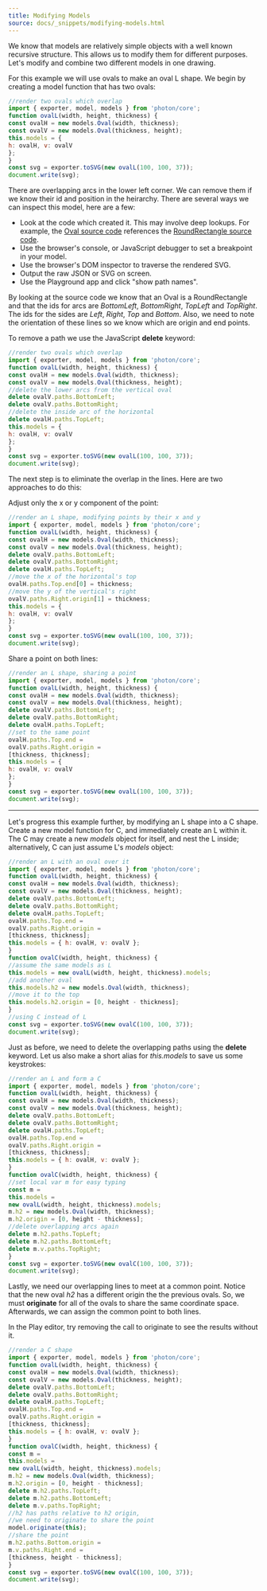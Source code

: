 ```yaml
---
title: Modifying Models
source: docs/_snippets/modifying-models.html
---
```


We know that models are relatively simple objects with a well known recursive structure.
This allows us to modify them for different purposes. Let's modify and combine two different models
in one drawing.

For this example we will use ovals to make an oval L shape. We begin by creating a model function that has two ovals:

```javascript
//render two ovals which overlap
import { exporter, model, models } from 'photon/core';
function ovalL(width, height, thickness) {
const ovalH = new models.Oval(width, thickness);
const ovalV = new models.Oval(thickness, height);
this.models = {
h: ovalH, v: ovalV
};
}
const svg = exporter.toSVG(new ovalL(100, 100, 37));
document.write(svg);
```

There are overlapping arcs in the lower left corner. We can remove them if we know their id and position in the
heirarchy. There are several ways we can inspect this model, here are a few:

* Look at the code which created it. This may involve deep lookups. For example, the [Oval source code](https://github.com/Microsoft/maker.js/blob/master/src/models/Oval.ts)
  references the [RoundRectangle source code](https://github.com/Microsoft/maker.js/blob/master/src/models/RoundRectangle.ts).
* Use the browser's console, or JavaScript debugger to set a breakpoint in your model.
* Use the browser's DOM inspector to traverse the rendered SVG.
* Output the raw JSON or SVG on screen.
* Use the Playground app and click "show path names".

By looking at the source code we know that an Oval is a RoundRectangle and that the ids for arcs are *BottomLeft*, *BottomRight*, *TopLeft* and *TopRight*.
The ids for the sides are *Left*, *Right*, *Top* and *Bottom*. Also, we need to note the orientation of these lines so we know which are origin and end points.

To remove a path we use the JavaScript **delete** keyword:

```javascript
//render two ovals which overlap
import { exporter, model, models } from 'photon/core';
function ovalL(width, height, thickness) {
const ovalH = new models.Oval(width, thickness);
const ovalV = new models.Oval(thickness, height);
//delete the lower arcs from the vertical oval
delete ovalV.paths.BottomLeft;
delete ovalV.paths.BottomRight;
//delete the inside arc of the horizontal
delete ovalH.paths.TopLeft;
this.models = {
h: ovalH, v: ovalV
};
}
const svg = exporter.toSVG(new ovalL(100, 100, 37));
document.write(svg);
```

The next step is to eliminate the overlap in the lines. Here are two approaches to do this:

Adjust only the x or y component of the point:

```javascript
//render an L shape, modifying points by their x and y
import { exporter, model, models } from 'photon/core';
function ovalL(width, height, thickness) {
const ovalH = new models.Oval(width, thickness);
const ovalV = new models.Oval(thickness, height);
delete ovalV.paths.BottomLeft;
delete ovalV.paths.BottomRight;
delete ovalH.paths.TopLeft;
//move the x of the horizontal's top
ovalH.paths.Top.end[0] = thickness;
//move the y of the vertical's right
ovalV.paths.Right.origin[1] = thickness;
this.models = {
h: ovalH, v: ovalV
};
}
const svg = exporter.toSVG(new ovalL(100, 100, 37));
document.write(svg);
```

Share a point on both lines:

```javascript
//render an L shape, sharing a point
import { exporter, model, models } from 'photon/core';
function ovalL(width, height, thickness) {
const ovalH = new models.Oval(width, thickness);
const ovalV = new models.Oval(thickness, height);
delete ovalV.paths.BottomLeft;
delete ovalV.paths.BottomRight;
delete ovalH.paths.TopLeft;
//set to the same point
ovalH.paths.Top.end =
ovalV.paths.Right.origin =
[thickness, thickness];
this.models = {
h: ovalH, v: ovalV
};
}
const svg = exporter.toSVG(new ovalL(100, 100, 37));
document.write(svg);
```


---

Let's progress this example further, by modifying an L shape into a C shape. Create a new model function for C, and immediately create an L within it.
The C may create a new *models* object for itself, and nest the L inside; alternatively, C can just assume L's *models* object:

```javascript
//render an L with an oval over it
import { exporter, model, models } from 'photon/core';
function ovalL(width, height, thickness) {
const ovalH = new models.Oval(width, thickness);
const ovalV = new models.Oval(thickness, height);
delete ovalV.paths.BottomLeft;
delete ovalV.paths.BottomRight;
delete ovalH.paths.TopLeft;
ovalH.paths.Top.end =
ovalV.paths.Right.origin =
[thickness, thickness];
this.models = { h: ovalH, v: ovalV };
}
function ovalC(width, height, thickness) {
//assume the same models as L
this.models = new ovalL(width, height, thickness).models;
//add another oval
this.models.h2 = new models.Oval(width, thickness);
//move it to the top
this.models.h2.origin = [0, height - thickness];
}
//using C instead of L
const svg = exporter.toSVG(new ovalC(100, 100, 37));
document.write(svg);
```

Just as before, we need to delete the overlapping paths using the **delete** keyword. Let us also make a short alias for *this.models* to save us some keystrokes:

```javascript
//render an L and form a C
import { exporter, model, models } from 'photon/core';
function ovalL(width, height, thickness) {
const ovalH = new models.Oval(width, thickness);
const ovalV = new models.Oval(thickness, height);
delete ovalV.paths.BottomLeft;
delete ovalV.paths.BottomRight;
delete ovalH.paths.TopLeft;
ovalH.paths.Top.end =
ovalV.paths.Right.origin =
[thickness, thickness];
this.models = { h: ovalH, v: ovalV };
}
function ovalC(width, height, thickness) {
//set local var m for easy typing
const m =
this.models =
new ovalL(width, height, thickness).models;
m.h2 = new models.Oval(width, thickness);
m.h2.origin = [0, height - thickness];
//delete overlapping arcs again
delete m.h2.paths.TopLeft;
delete m.h2.paths.BottomLeft;
delete m.v.paths.TopRight;
}
const svg = exporter.toSVG(new ovalC(100, 100, 37));
document.write(svg);
```

Lastly, we need our overlapping lines to meet at a common point. Notice that the new oval *h2* has a different origin the the previous ovals.
So, we must **originate** for all of the ovals to share the same coordinate space. Afterwards, we can assign the common point to both lines.

In the Play editor, try removing the call to originate to see the results without it.

```javascript
//render a C shape
import { exporter, model, models } from 'photon/core';
function ovalL(width, height, thickness) {
const ovalH = new models.Oval(width, thickness);
const ovalV = new models.Oval(thickness, height);
delete ovalV.paths.BottomLeft;
delete ovalV.paths.BottomRight;
delete ovalH.paths.TopLeft;
ovalH.paths.Top.end =
ovalV.paths.Right.origin =
[thickness, thickness];
this.models = { h: ovalH, v: ovalV };
}
function ovalC(width, height, thickness) {
const m =
this.models =
new ovalL(width, height, thickness).models;
m.h2 = new models.Oval(width, thickness);
m.h2.origin = [0, height - thickness];
delete m.h2.paths.TopLeft;
delete m.h2.paths.BottomLeft;
delete m.v.paths.TopRight;
//h2 has paths relative to h2 origin,
//we need to originate to share the point
model.originate(this);
//share the point
m.h2.paths.Bottom.origin =
m.v.paths.Right.end =
[thickness, height - thickness];
}
const svg = exporter.toSVG(new ovalC(100, 100, 37));
document.write(svg);
```
